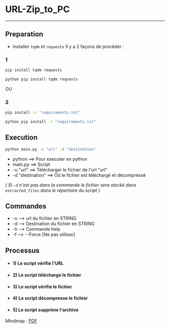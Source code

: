 # URL-Zip_to_PC
-------------------------------------------------
## Preparation
- Installer `tqdm` et `requests`
Il y a 2 façons de procéder :
### 1
```bash
pip install tqdm requests
```
```bash
python pip install tqdm requests
```
OU
### 2
```bash
pip install -r "requirements.txt"
```
```bash
python pip install -r "requirements.txt"
```

## Execution
```bash
python main.py -u "url" -d "destination"
```
- python ==> Pour executer en python
- main.py ==> Script
- -u "url" ==> Télécharger le fichier de l'url "url"
- -d "destination" ==> Oû le fichier est téléchargé et décompréssé 

*( Si `-d` n'est pas dans la commande le fichier sera stocké dans `extracted_files` dans le répertoire du script )*


## Commandes
- -u --> url du fichier en STRING
- -d --> Destination du fichier en STRING
- -h --> Commande help
- -f --> --Force [Ne pas utiliser]


## Processus

- #### 1) Le script vérifie l'URL
- #### 2) Le script télécharge le fichier
- #### 3) Le script vérifie le fichier
- #### 4) Le script décompresse le fichier
- #### 5) Le script supprime l'archive

Mindmap : [PDF](https://github.com/Nicocrafti0105/URL-Zip_to_PC/blob/main/Mindmap-code.pdf)
